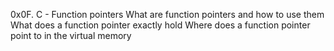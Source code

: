 0x0F. C - Function pointers
What are function pointers and how to use them
What does a function pointer exactly hold
Where does a function pointer point to in the virtual memory

